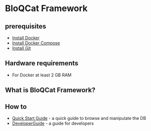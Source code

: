 # BloQCat Framework

## prerequisites
- [Install Docker](https://docs.docker.com/install/)
- [Install Docker Compose](https://docs.docker.com/compose/install/)
- [Install Git](https://git-scm.com/book/en/v2/Getting-Started-Installing-Git)

## Hardware requirements
- For Docker at least 2 GB RAM

## What is BloQCat Framework?


## How to
- [Quick Start Guide](quick-start.md) - a quick guide to browse and manipulate the DB
- [DeveloperGuide](dev/) - a guide for developers
 
